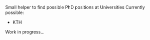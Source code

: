 Small helper to find possible PhD positions at Universities
Currently possible:
- KTH


Work in progress...
